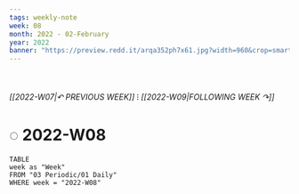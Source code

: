 ```yaml
---
tags: weekly-note
week: 08
month: 2022 - 02-February
year: 2022
banner: "https://preview.redd.it/arqa352ph7x61.jpg?width=960&crop=smart&auto=webp&s=84f9245d607b029667d5bfc4abf36547fc6213de"
---
```

⠀
###### [[2022-W07|↶ PREVIOUS WEEK]] ⁝ [[2022-W09|FOLLOWING WEEK ↷]]
# ◌ 2022-W08
```dataview
TABLE
week as "Week"
FROM "03 Periodic/01 Daily"
WHERE week = "2022-W08"
```
